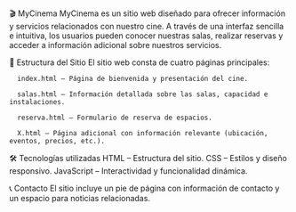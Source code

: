 🎬 MyCinema
  MyCinema es un sitio web diseñado para ofrecer información y servicios relacionados con nuestro cine. A través de una interfaz sencilla e intuitiva, los usuarios pueden conocer nuestras salas, realizar reservas y 
  acceder a información adicional sobre nuestros servicios.


📌 Estructura del Sitio
      El sitio web consta de cuatro páginas principales:
      
      index.html – Página de bienvenida y presentación del cine.
      
      salas.html – Información detallada sobre las salas, capacidad e instalaciones.
      
      reserva.html – Formulario de reserva de espacios.
      
      X.html – Página adicional con información relevante (ubicación, eventos, precios, etc.).


🛠️ Tecnologías utilizadas
HTML – Estructura del sitio.
CSS – Estilos y diseño responsivo.
JavaScript – Interactividad y funcionalidad dinámica.


📞 Contacto
El sitio incluye un pie de página con información de contacto y un espacio para noticias relacionadas.
